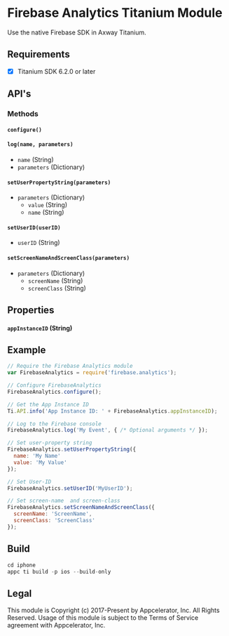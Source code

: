 # Firebase Analytics Titanium Module
Use the native  Firebase SDK in Axway Titanium.

## Requirements
- [x] Titanium SDK 6.2.0 or later

## API's

### Methods

#### `configure()`

#### `log(name, parameters)`
  - `name` (String)
  - `parameters` (Dictionary)
  
#### `setUserPropertyString(parameters)`
  - `parameters` (Dictionary)
    - `value` (String)
    - `name` (String)
  
#### `setUserID(userID)`
- `userID` (String)

#### `setScreenNameAndScreenClass(parameters)`
  - `parameters` (Dictionary)
    - `screenName` (String)
    - `screenClass` (String)

## Properties

#### `appInstanceID` (String)

## Example
```js
// Require the Firebase Analytics module
var FirebaseAnalytics = require('firebase.analytics');

// Configure FirebaseAnalytics
FirebaseAnalytics.configure();

// Get the App Instance ID
Ti.API.info('App Instance ID: ' + FirebaseAnalytics.appInstanceID);

// Log to the Firebase console
FirebaseAnalytics.log('My Event', { /* Optional arguments */ });

// Set user-property string
FirebaseAnalytics.setUserPropertyString({
  name: 'My Name'
  value: 'My Value'
});

// Set User-ID
FirebaseAnalytics.setUserID('MyUserID');

// Set screen-name  and screen-class
FirebaseAnalytics.setScreenNameAndScreenClass({
  screenName: 'ScreenName',
  screenClass: 'ScreenClass'
});
```

## Build
```js
cd iphone
appc ti build -p ios --build-only
```

## Legal

This module is Copyright (c) 2017-Present by Appcelerator, Inc. All Rights Reserved. 
Usage of this module is subject to the Terms of Service agreement with Appcelerator, Inc.  
